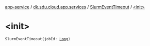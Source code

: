 [app-service](../../index.md) / [dk.sdu.cloud.app.services](../index.md) / [SlurmEventTimeout](index.md) / [&lt;init&gt;](./-init-.md)

# &lt;init&gt;

`SlurmEventTimeout(jobId: `[`Long`](https://kotlinlang.org/api/latest/jvm/stdlib/kotlin/-long/index.html)`)`